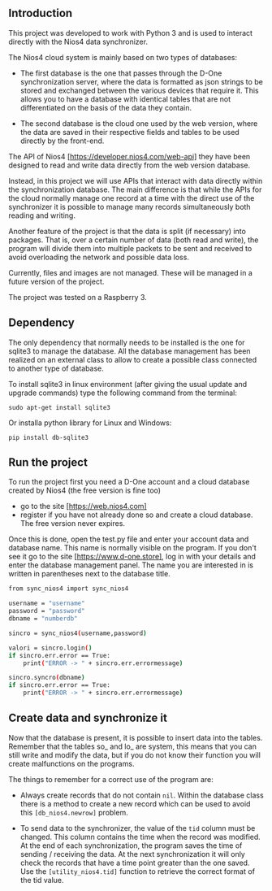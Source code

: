 ## Introduction
This project was developed to work with Python 3 and is used to interact directly with the Nios4 data synchronizer.

The Nios4 cloud system is mainly based on two types of databases:

- The first database is the one that passes through the D-One synchronization server, where the data is formatted as json strings to be stored and exchanged between the various devices that require it. This allows you to have a database with identical tables that are not differentiated on the basis of the data they contain.

- The second database is the cloud one used by the web version, where the data are saved in their respective fields and tables to be used directly by the front-end.

The API of Nios4 [https://developer.nios4.com/web-api] they have been designed to read and write data directly from the web version database.

Instead, in this project we will use APIs that interact with data directly within the synchronization database.
The main difference is that while the APIs for the cloud normally manage one record at a time with the direct use of the synchronizer it is possible to manage many records simultaneously both reading and writing.

Another feature of the project is that the data is split (if necessary) into packages. That is, over a certain number of data (both read and write), the program will divide them into multiple packets to be sent and received to avoid overloading the network and possible data loss.

Currently, files and images are not managed. These will be managed in a future version of the project.

The project was tested on a Raspberry 3.

## Dependency
The only dependency that normally needs to be installed is the one for sqlite3 to manage the database. All the database management has been realized on an external class to allow to create a possible class connected to another type of database.

To install sqlite3 in linux environment (after giving the usual update and upgrade commands) type the following command from the terminal:

`sudo apt-get install sqlite3`

Or installa python library for Linux and Windows:

`pip install db-sqlite3`

## Run the project
To run the project first you need a D-One account and a cloud database created by Nios4 (the free version is fine too)

- go to the site [https://web.nios4.com]
- register if you have not already done so and create a cloud database. The free version never expires.

Once this is done, open the test.py file and enter your account data and database name. This name is normally visible on the program. If you don't see it go to the site [https://www.d-one.store], log in with your details and enter the database management panel. The name you are interested in is written in parentheses next to the database title.

```sh
from sync_nios4 import sync_nios4

username = "username"
password = "password"
dbname = "numberdb"

sincro = sync_nios4(username,password)

valori = sincro.login()
if sincro.err.error == True:
    print("ERROR -> " + sincro.err.errormessage)

sincro.syncro(dbname)
if sincro.err.error == True:
    print("ERROR -> " + sincro.err.errormessage)
```

## Create data and synchronize it
Now that the database is present, it is possible to insert data into the tables. Remember that the tables so_ and lo_ are system, this means that you can still write and modify the data, but if you do not know their function you will create malfunctions on the programs.

The things to remember for a correct use of the program are:

- Always create records that do not contain `nil`. Within the database class there is a method to create a new record which can be used to avoid this `[db_nios4.newrow]` problem.

- To send data to the synchronizer, the value of the `tid` column must be changed. This column contains the time when the record was modified. At the end of each synchronization, the program saves the time of sending / receiving the data. At the next synchronization it will only check the records that have a time point greater than the one saved. Use the `[utility_nios4.tid]` function to retrieve the correct format of the tid value.

